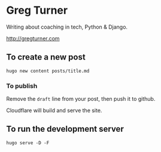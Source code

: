 # Greg Turner

Writing about coaching in tech, Python & Django.

<http://gregturner.com>

## To create a new post

```shell
hugo new content posts/title.md
```

### To publish

Remove the `draft` line from your post, then push it to github.

Cloudflare will build and serve the site.

## To run the development server

```shell
hugo serve -D -F
```
